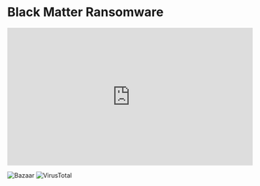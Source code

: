 # Black Matter Ransomware

<iframe width="560" height="315" src="https://www.youtube.com/embed/p-qtef13LYw" title="YouTube video player" frameborder="0" allow="accelerometer; autoplay; clipboard-write; encrypted-media; gyroscope; picture-in-picture" allowfullscreen></iframe>

![Bazaar](https://www.virustotal.com/gui/file/https://bazaar.abuse.ch/sample/e4fd947a781611c85ea2e5afa51b186de7f351026c28eb067ad70028acd72cda/)
![VirusTotal](https://www.virustotal.com/gui/file/e4fd947a781611c85ea2e5afa51b186de7f351026c28eb067ad70028acd72cda)

